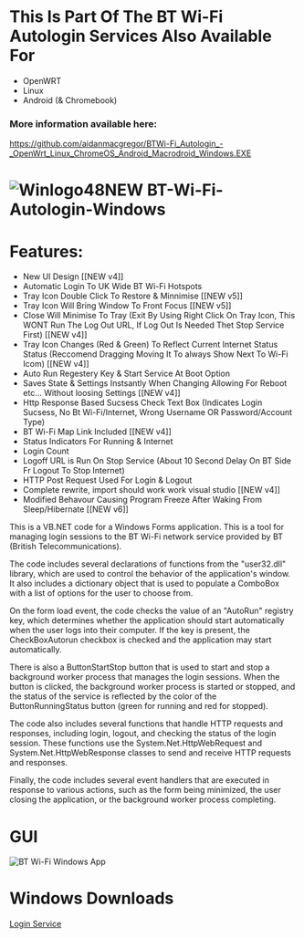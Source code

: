 
# This Is Part Of The BT Wi-Fi Autologin Services Also Available For

 - OpenWRT 
 - Linux
 - Android (& Chromebook)
 
 ### More information available here:
 https://github.com/aidanmacgregor/BTWi-Fi_Autologin_-_OpenWrt_Linux_ChromeOS_Android_Macrodroid_Windows.EXE
 
 # ![Winlogo48NEW](https://user-images.githubusercontent.com/11254983/173395338-8a7c71f5-caf0-45e8-bb6f-0574fd4ec867.png) BT-Wi-Fi-Autologin-Windows 
 
# Features:

 - New UI Design [[NEW v4]]
 - Automatic Login To UK Wide BT Wi-Fi Hotspots
 - Tray Icon Double Click To Restore & Minnimise [[NEW v5]]
 - Tray Icon Will Bring Window To Front Focus [[NEW v5]]
 - Close Will Minimise To Tray (Exit By Using Right Click On Tray Icon, This WONT Run The Log Out URL, If Log Out Is Needed Thet Stop Service First) [[NEW v4]]
 - Tray Icon Changes (Red & Green) To Reflect Current Internet Status Status (Reccomend Dragging Moving It To always Show Next To Wi-Fi Icom) [[NEW v4]]
 - Auto Run Regestery Key & Start Service At Boot Option
 - Saves State & Settings Instsantly When Changing Allowing For Reboot etc... Without loosing Settings [[NEW v4]]
 - Http Response Based Sucsess Check Text Box (Indicates Login Sucsess, No Bt Wi-Fi/Internet, Wrong Username OR Password/Account Type)
 - BT Wi-Fi Map Link Included [[NEW v4]]
 - Status Indicators For Running & Internet
 - Login Count
 - Logoff URL is Run On Stop Service (About 10 Second Delay On BT Side Fr Logout To Stop Internet)
 - HTTP Post Request Used For Login & Logout
 - Complete rewrite, import should work work visual studio [[NEW v4]]
 - Modified Behavour Causing Program Freeze After Waking From Sleep/Hibernate [[NEW v6]]

This is a VB.NET code for a Windows Forms application. This is a tool for managing login sessions to the BT Wi-Fi network service provided by BT (British Telecommunications).

The code includes several declarations of functions from the "user32.dll" library, which are used to control the behavior of the application's window. It also includes a dictionary object that is used to populate a ComboBox with a list of options for the user to choose from.

On the form load event, the code checks the value of an "AutoRun" registry key, which determines whether the application should start automatically when the user logs into their computer. If the key is present, the CheckBoxAutorun checkbox is checked and the application may start automatically.

There is also a ButtonStartStop button that is used to start and stop a background worker process that manages the login sessions. When the button is clicked, the background worker process is started or stopped, and the status of the service is reflected by the color of the ButtonRunningStatus button (green for running and red for stopped).

The code also includes several functions that handle HTTP requests and responses, including login, logout, and checking the status of the login session. These functions use the System.Net.HttpWebRequest and System.Net.HttpWebResponse classes to send and receive HTTP requests and responses.

Finally, the code includes several event handlers that are executed in response to various actions, such as the form being minimized, the user closing the application, or the background worker process completing.

# GUI
![BT Wi-Fi Windows App](https://user-images.githubusercontent.com/11254983/184173045-f6e5ce51-4128-44fb-9964-eadcf718cf71.png)

    
# Windows Downloads
[Login Service](https://github.com/aidanmacgregor/BT-Wi-Fi-Autologin-Windows/releases)
